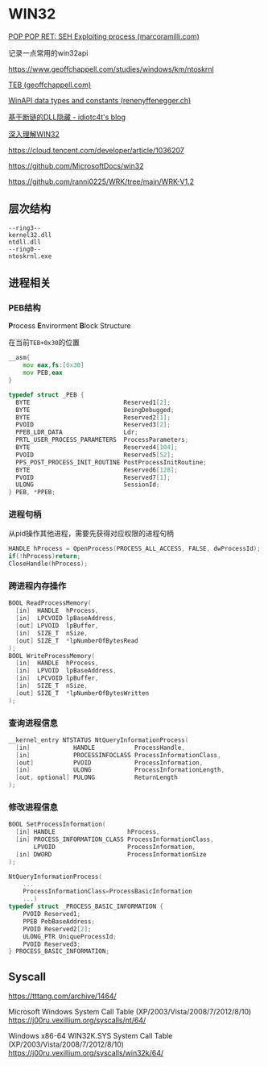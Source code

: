 # WIN32





[POP POP RET: SEH Exploiting process (marcoramilli.com)](https://marcoramilli.com/2011/11/28/pop-pop-ret-seh-exploiting-process/)

记录一点常用的win32api

https://www.geoffchappell.com/studies/windows/km/ntoskrnl

[TEB (geoffchappell.com)](https://www.geoffchappell.com/studies/windows/km/ntoskrnl/inc/api/pebteb/teb/index.htm)

[WinAPI data types and constants (renenyffenegger.ch)](https://renenyffenegger.ch/notes/Windows/development/WinAPI/data-types/index#winapi-datatype-NT_TIB)

[基于断链的DLL隐藏 - idiotc4t's blog](https://idiotc4t.com/defense-evasion/unlink-module-hide)

[深入理解WIN32](https://www.anquanke.com/member.html?memberId=156165)

https://cloud.tencent.com/developer/article/1036207

https://github.com/MicrosoftDocs/win32

https://github.com/ranni0225/WRK/tree/main/WRK-V1.2

## 层次结构

```
--ring3--
kernel32.dll
ntdll.dll
--ring0--
ntoskrnl.exe
```





## 进程相关

### PEB结构

**P**rocess **E**nvirorment **B**lock Structure

在当前`TEB+0x30`的位置

```asm
__asm{
	mov eax,fs:[0x30]
	mov PEB,eax
}
```

```c
typedef struct _PEB {
  BYTE                          Reserved1[2];
  BYTE                          BeingDebugged;
  BYTE                          Reserved2[1];
  PVOID                         Reserved3[2];
  PPEB_LDR_DATA                 Ldr;
  PRTL_USER_PROCESS_PARAMETERS  ProcessParameters;
  BYTE                          Reserved4[104];
  PVOID                         Reserved5[52];
  PPS_POST_PROCESS_INIT_ROUTINE PostProcessInitRoutine;
  BYTE                          Reserved6[128];
  PVOID                         Reserved7[1];
  ULONG                         SessionId;
} PEB, *PPEB;
```

### 进程句柄

从pid操作其他进程，需要先获得对应权限的进程句柄

```c
HANDLE hProcess = OpenProcess(PROCESS_ALL_ACCESS, FALSE, dwProcessId);
if(!hProcess)return;
CloseHandle(hProcess);
```

### 跨进程内存操作

```c
BOOL ReadProcessMemory(
  [in]  HANDLE  hProcess,
  [in]  LPCVOID lpBaseAddress,
  [out] LPVOID  lpBuffer,
  [in]  SIZE_T  nSize,
  [out] SIZE_T  *lpNumberOfBytesRead
);
BOOL WriteProcessMemory(
  [in]  HANDLE  hProcess,
  [in]  LPVOID  lpBaseAddress,
  [in]  LPCVOID lpBuffer,
  [in]  SIZE_T  nSize,
  [out] SIZE_T  *lpNumberOfBytesWritten
);
```

### 查询进程信息

```c
__kernel_entry NTSTATUS NtQueryInformationProcess(
  [in]            HANDLE           ProcessHandle,
  [in]            PROCESSINFOCLASS ProcessInformationClass,
  [out]           PVOID            ProcessInformation,
  [in]            ULONG            ProcessInformationLength,
  [out, optional] PULONG           ReturnLength
);
```

### 修改进程信息

```c
BOOL SetProcessInformation(
  [in] HANDLE                    hProcess,
  [in] PROCESS_INFORMATION_CLASS ProcessInformationClass,
       LPVOID                    ProcessInformation,
  [in] DWORD                     ProcessInformationSize
);
```



```c
NtQueryInformationProcess(
    ...
	ProcessInformationClass=ProcessBasicInformation
	...)
typedef struct _PROCESS_BASIC_INFORMATION {
    PVOID Reserved1;
    PPEB PebBaseAddress;
    PVOID Reserved2[2];
    ULONG_PTR UniqueProcessId;
    PVOID Reserved3;
} PROCESS_BASIC_INFORMATION;
```



## Syscall

https://tttang.com/archive/1464/

Microsoft Windows System Call Table (XP/2003/Vista/2008/7/2012/8/10)  https://j00ru.vexillium.org/syscalls/nt/64/

Windows x86-64 WIN32K.SYS System Call Table (XP/2003/Vista/2008/7/2012/8/10) https://j00ru.vexillium.org/syscalls/win32k/64/
